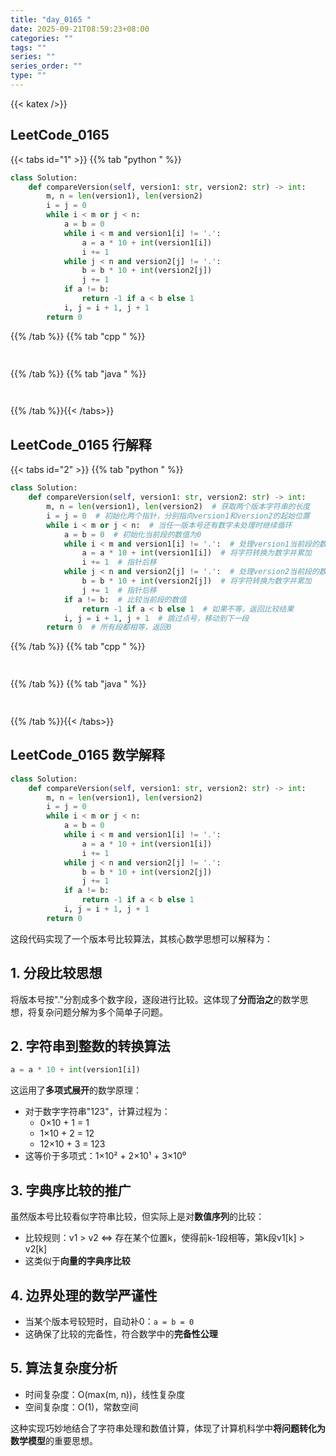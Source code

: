 ```yaml
---
title: "day_0165 "
date: 2025-09-21T08:59:23+08:00
categories: ""
tags: ""
series: ""
series_order: ""
type: ""
---
```


{{< katex />}}


## LeetCode_0165 

{{< tabs id="1" >}}
{{% tab "python " %}}

```python 
class Solution:
    def compareVersion(self, version1: str, version2: str) -> int:
        m, n = len(version1), len(version2)
        i = j = 0
        while i < m or j < n:
            a = b = 0
            while i < m and version1[i] != '.':
                a = a * 10 + int(version1[i])
                i += 1
            while j < n and version2[j] != '.':
                b = b * 10 + int(version2[j])
                j += 1
            if a != b:
                return -1 if a < b else 1
            i, j = i + 1, j + 1
        return 0 
```

{{% /tab %}}
{{% tab "cpp " %}}

```cpp 
 
```

{{% /tab %}}
{{% tab "java " %}}

```java 
 
```

{{% /tab %}}{{< /tabs>}}

## LeetCode_0165  行解释

{{< tabs id="2" >}}
{{% tab "python " %}}

```python
class Solution:
    def compareVersion(self, version1: str, version2: str) -> int:
        m, n = len(version1), len(version2)  # 获取两个版本字符串的长度
        i = j = 0  # 初始化两个指针，分别指向version1和version2的起始位置
        while i < m or j < n:  # 当任一版本号还有数字未处理时继续循环
            a = b = 0  # 初始化当前段的数值为0
            while i < m and version1[i] != '.':  # 处理version1当前段的数字
                a = a * 10 + int(version1[i])  # 将字符转换为数字并累加
                i += 1  # 指针后移
            while j < n and version2[j] != '.':  # 处理version2当前段的数字
                b = b * 10 + int(version2[j])  # 将字符转换为数字并累加
                j += 1  # 指针后移
            if a != b:  # 比较当前段的数值
                return -1 if a < b else 1  # 如果不等，返回比较结果
            i, j = i + 1, j + 1  # 跳过点号，移动到下一段
        return 0  # 所有段都相等，返回0
```

{{% /tab %}}
{{% tab "cpp " %}}

```cpp 
 
```

{{% /tab %}}
{{% tab "java " %}}

```java 
 
```

{{% /tab %}}{{< /tabs>}}

## LeetCode_0165  数学解释

```python 
class Solution:
    def compareVersion(self, version1: str, version2: str) -> int:
        m, n = len(version1), len(version2)
        i = j = 0
        while i < m or j < n:
            a = b = 0
            while i < m and version1[i] != '.':
                a = a * 10 + int(version1[i])
                i += 1
            while j < n and version2[j] != '.':
                b = b * 10 + int(version2[j])
                j += 1
            if a != b:
                return -1 if a < b else 1
            i, j = i + 1, j + 1
        return 0 
```


这段代码实现了一个版本号比较算法，其核心数学思想可以解释为：

## 1. **分段比较思想**
将版本号按"."分割成多个数字段，逐段进行比较。这体现了**分而治之**的数学思想，将复杂问题分解为多个简单子问题。

## 2. **字符串到整数的转换算法**
```python
a = a * 10 + int(version1[i])
```
这运用了**多项式展开**的数学原理：
- 对于数字字符串"123"，计算过程为：
  - 0×10 + 1 = 1
  - 1×10 + 2 = 12  
  - 12×10 + 3 = 123
- 这等价于多项式：1×10² + 2×10¹ + 3×10⁰

## 3. **字典序比较的推广**
虽然版本号比较看似字符串比较，但实际上是对**数值序列**的比较：
- 比较规则：v1 > v2 ⇔ 存在某个位置k，使得前k-1段相等，第k段v1[k] > v2[k]
- 这类似于**向量的字典序比较**

## 4. **边界处理的数学严谨性**
- 当某个版本号较短时，自动补0：`a = b = 0`
- 这确保了比较的完备性，符合数学中的**完备性公理**

## 5. **算法复杂度分析**
- 时间复杂度：O(max(m, n))，线性复杂度
- 空间复杂度：O(1)，常数空间

这种实现巧妙地结合了字符串处理和数值计算，体现了计算机科学中**将问题转化为数学模型**的重要思想。

